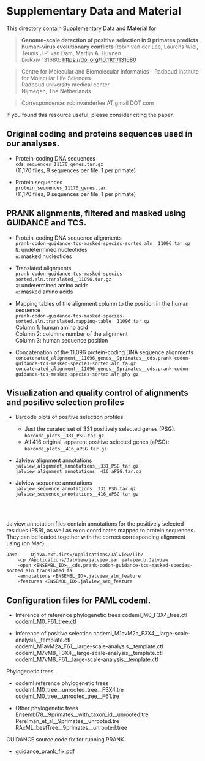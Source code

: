 # Supplementary Data and Material

This directory contain Supplementary Data and Material for

> **Genome-scale detection of positive selection in 9 primates predicts human-virus evolutionary conflicts**
> Robin van der Lee, Laurens Wiel, Teunis J.P. van Dam, Martijn A. Huynen  
> bioRxiv 131680; https://doi.org/10.1101/131680

> Centre for Molecular and Biomolecular Informatics - Radboud Institute for Molecular Life Sciences<br/>
> Radboud university medical center<br/>
> Nijmegen, The Netherlands

> Correspondence: robinvanderlee AT gmail DOT com

If you found this resource useful, please consider citing the paper.


## Original coding and proteins sequences used in our analyses.
- Protein-coding DNA sequences<br/>
`cds_sequences_11170_genes.tar.gz`<br/>
(11,170 files, 9 sequences per file, 1 per primate)

- Protein sequences<br/>
`protein_sequences_11170_genes.tar`<br/>
(11,170 files, 9 sequences per file, 1 per primate)


## PRANK alignments, filtered and masked using GUIDANCE and TCS.
- Protein-coding DNA sequence alignments<br/>
`prank-codon-guidance-tcs-masked-species-sorted.aln__11096.tar.gz`<br/>
`N`: undetermined nucleotides<br/>
`n`: masked nucleotides

- Translated alignments<br/>
`prank-codon-guidance-tcs-masked-species-sorted.aln.translated__11096.tar.gz`<br/>
 `X`: undetermined amino acids<br/>
`o`: masked amino acids

- Mapping tables of the alignment column to the position in the human sequence<br/>
`prank-codon-guidance-tcs-masked-species-sorted.aln.translated.mapping-table__11096.tar.gz`<br/>
Column 1: human amino acid<br/>
Column 2: columns number of the alignment<br/>
Column 3: human sequence position<br/>

- Concatenation of the 11,096 protein-coding DNA sequence alignments<br/>
`concatenated_alignment__11096_genes__9primates__cds.prank-codon-guidance-tcs-masked-species-sorted.aln.fa.gz`
`concatenated_alignment__11096_genes__9primates__cds.prank-codon-guidance-tcs-masked-species-sorted.aln.phy.gz`


## Visualization and quality control of alignments and positive selection profiles
- Barcode plots of positive selection profiles<br/>
  * Just the curated set of 331 positively selected genes (PSG): `barcode_plots__331_PSG.tar.gz`<br/>
  * All 416 original, apparent positive selected genes (aPSG): `barcode_plots__416_aPSG.tar.gz`<br/>

- Jalview alignment annotations<br/>
`jalview_alignment_annotations__331_PSG.tar.gz`<br/>
`jalview_alignment_annotations__416_aPSG.tar.gz`

- Jalview sequence annotations<br/>
`jalview_sequence_annotations__331_PSG.tar.gz`<br/>
`jalview_sequence_annotations__416_aPSG.tar.gz`<br/>

<br/>
<br/>

Jalview annotation files contain annotations for the positively selected residues (PSR), as well as exon coordinates mapped to protein sequences. They can be loaded together with the correct corresponding alignment using (on Mac):
```
Java	-Djava.ext.dirs=/Applications/Jalview/lib/
	-cp /Applications/Jalview/jalview.jar jalview.b.Jalview
	-open <ENSEMBL_ID>__cds.prank-codon-guidance-tcs-masked-species-sorted.aln.translated.fa
	-annotations <ENSEMBL_ID>.jalview_aln_feature
	-features <ENSEMBL_ID>.jalview_seq_feature
```

## Configuration files for PAML codeml.

-	Inference of reference phylogenetic trees
codeml_M0_F3X4_tree.ctl
codeml_M0_F61_tree.ctl

-	Inference of positive selection
codeml_M1avM2a_F3X4__large-scale-analysis__template.ctl  
codeml_M1avM2a_F61__large-scale-analysis__template.ctl
codeml_M7vM8_F3X4__large-scale-analysis__template.ctl
codeml_M7vM8_F61__large-scale-analysis__template.ctl



Phylogenetic trees.

-	codeml reference phylogenetic trees
codeml_M0_tree__unrooted_tree__F3X4.tre
codeml_M0_tree__unrooted_tree__F61.tre

-	Other phylogenetic trees
Ensembl78__9primates__with_taxon_id__unrooted.tre
Perelman_et_al__9primates__unrooted.tre
RAxML_bestTree__9primates__unrooted.tree



GUIDANCE source code fix for running PRANK.

- guidance_prank_fix.pdf